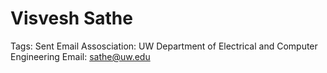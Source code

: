 # Visvesh Sathe

Tags: Sent Email
Assosciation: UW
Department of Electrical and Computer Engineering
Email: sathe@uw.edu